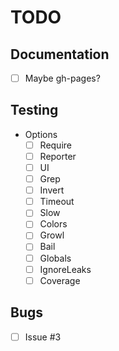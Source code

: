 # TODO

## Documentation
- [ ] Maybe gh-pages?

## Testing

- Options
    - [ ] Require
    - [ ] Reporter
    - [ ] UI
    - [ ] Grep
    - [ ] Invert
    - [ ] Timeout
    - [ ] Slow
    - [ ] Colors
    - [ ] Growl
    - [ ] Bail
    - [ ] Globals
    - [ ] IgnoreLeaks
    - [ ] Coverage

## Bugs

- [ ] Issue #3
